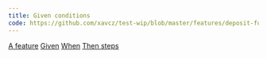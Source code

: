 ```yaml
---
title: Given conditions
code: https://github.com/xavcz/test-wip/blob/master/features/deposit-funds/index.feature
---
```


<a href="https://github.com/xavcz/test-wip/blob/master/features/deposit-funds/index.feature#L1-L3">A feature</a>
<a href="https://github.com/xavcz/test-wip/blob/master/features/deposit-funds/index.feature#L4">Given</a>
<a href="https://github.com/xavcz/test-wip/blob/master/features/deposit-funds/index.feature#L5">When</a>
<a href="https://github.com/xavcz/test-wip/blob/master/features/deposit-funds/index.feature#L6-7">Then steps</a>